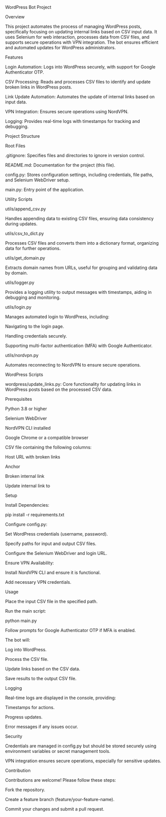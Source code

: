 WordPress Bot Project

Overview

This project automates the process of managing WordPress posts, specifically focusing on updating internal links based on CSV input data. It uses Selenium for web interaction, processes data from CSV files, and supports secure operations with VPN integration. The bot ensures efficient and automated updates for WordPress administrators.

Features

Login Automation: Logs into WordPress securely, with support for Google Authenticator OTP.

CSV Processing: Reads and processes CSV files to identify and update broken links in WordPress posts.

Link Update Automation: Automates the update of internal links based on input data.

VPN Integration: Ensures secure operations using NordVPN.

Logging: Provides real-time logs with timestamps for tracking and debugging.

Project Structure

Root Files

.gitignore: Specifies files and directories to ignore in version control.

README.md: Documentation for the project (this file).

config.py: Stores configuration settings, including credentials, file paths, and Selenium WebDriver setup.

main.py: Entry point of the application.

Utility Scripts

utils/append_csv.py

Handles appending data to existing CSV files, ensuring data consistency during updates.

utils/csv_to_dict.py

Processes CSV files and converts them into a dictionary format, organizing data for further operations.

utils/get_domain.py

Extracts domain names from URLs, useful for grouping and validating data by domain.

utils/logger.py

Provides a logging utility to output messages with timestamps, aiding in debugging and monitoring.

utils/login.py

Manages automated login to WordPress, including:

Navigating to the login page.

Handling credentials securely.

Supporting multi-factor authentication (MFA) with Google Authenticator.

utils/nordvpn.py

Automates reconnecting to NordVPN to ensure secure operations.

WordPress Scripts

wordpress/update_links.py: Core functionality for updating links in WordPress posts based on the processed CSV data.

Prerequisites

Python 3.8 or higher

Selenium WebDriver

NordVPN CLI installed

Google Chrome or a compatible browser

CSV file containing the following columns:

Host URL with broken links

Anchor

Broken internal link

Update internal link to

Setup

Install Dependencies:

pip install -r requirements.txt

Configure config.py:

Set WordPress credentials (username, password).

Specify paths for input and output CSV files.

Configure the Selenium WebDriver and login URL.

Ensure VPN Availability:

Install NordVPN CLI and ensure it is functional.

Add necessary VPN credentials.

Usage

Place the input CSV file in the specified path.

Run the main script:

python main.py

Follow prompts for Google Authenticator OTP if MFA is enabled.

The bot will:

Log into WordPress.

Process the CSV file.

Update links based on the CSV data.

Save results to the output CSV file.

Logging

Real-time logs are displayed in the console, providing:

Timestamps for actions.

Progress updates.

Error messages if any issues occur.

Security

Credentials are managed in config.py but should be stored securely using environment variables or secret management tools.

VPN integration ensures secure operations, especially for sensitive updates.

Contribution

Contributions are welcome! Please follow these steps:

Fork the repository.

Create a feature branch (feature/your-feature-name).

Commit your changes and submit a pull request.


